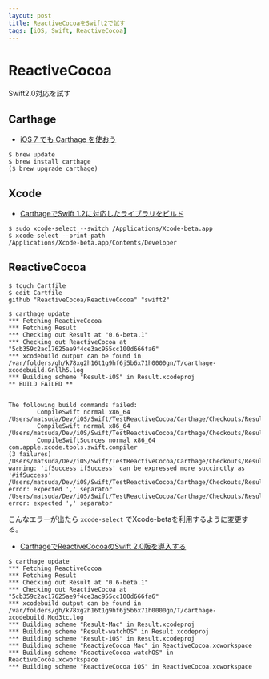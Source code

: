 ```yaml
---
layout: post
title: ReactiveCocoaをSwift2で試す
tags: [iOS, Swift, ReactiveCocoa]
---
```


# ReactiveCocoa

Swift2.0対応を試す

## Carthage

* [iOS 7 でも Carthage を使おう](http://qiita.com/koher/items/a3b254d0195669088e40)

~~~
$ brew update
$ brew install carthage
($ brew upgrade carthage)
~~~

## Xcode

* [CarthageでSwift 1.2に対応したライブラリをビルド](http://blog.ishkawa.org/2015/03/06/1425625466/)

~~~
$ sudo xcode-select --switch /Applications/Xcode-beta.app
$ xcode-select --print-path
/Applications/Xcode-beta.app/Contents/Developer
~~~

## ReactiveCocoa

~~~
$ touch Cartfile
$ edit Cartfile
github "ReactiveCocoa/ReactiveCocoa" "swift2"

~~~

~~~
$ carthage update
*** Fetching ReactiveCocoa
*** Fetching Result
*** Checking out Result at "0.6-beta.1"
*** Checking out ReactiveCocoa at "5cb359c2ac17625ae9f4ce3ac955cc100d666fa6"
*** xcodebuild output can be found in /var/folders/gh/k78xg2h16t1g9hf6j5b6x71h0000gn/T/carthage-xcodebuild.Gnllh5.log
*** Building scheme "Result-iOS" in Result.xcodeproj
** BUILD FAILED **


The following build commands failed:
        CompileSwift normal x86_64 /Users/matsuda/Dev/iOS/Swift/TestReactiveCocoa/Carthage/Checkouts/Result/Result/ResultType.swift
        CompileSwift normal x86_64 /Users/matsuda/Dev/iOS/Swift/TestReactiveCocoa/Carthage/Checkouts/Result/Result/Result.swift
        CompileSwiftSources normal x86_64 com.apple.xcode.tools.swift.compiler
(3 failures)
/Users/matsuda/Dev/iOS/Swift/TestReactiveCocoa/Carthage/Checkouts/Result/Result/ResultType.swift:17:29: warning: 'ifSuccess ifSuccess' can be expressed more succinctly as '#ifSuccess'
/Users/matsuda/Dev/iOS/Swift/TestReactiveCocoa/Carthage/Checkouts/Result/Result/Result.swift:26:35: error: expected ',' separator
/Users/matsuda/Dev/iOS/Swift/TestReactiveCocoa/Carthage/Checkouts/Result/Result/Result.swift:28:24: error: expected ',' separator
~~~

こんなエラーが出たら `xcode-select` でXcode-betaを利用するように変更する。

* [CarthageでReactiveCocoaのSwift 2.0版を導入する](http://qiita.com/masahikot/items/8b42e2679608bf785454)

~~~
$ carthage update
*** Fetching ReactiveCocoa
*** Fetching Result
*** Checking out Result at "0.6-beta.1"
*** Checking out ReactiveCocoa at "5cb359c2ac17625ae9f4ce3ac955cc100d666fa6"
*** xcodebuild output can be found in /var/folders/gh/k78xg2h16t1g9hf6j5b6x71h0000gn/T/carthage-xcodebuild.Mqd3tc.log
*** Building scheme "Result-Mac" in Result.xcodeproj
*** Building scheme "Result-watchOS" in Result.xcodeproj
*** Building scheme "Result-iOS" in Result.xcodeproj
*** Building scheme "ReactiveCocoa Mac" in ReactiveCocoa.xcworkspace
*** Building scheme "ReactiveCocoa-watchOS" in ReactiveCocoa.xcworkspace
*** Building scheme "ReactiveCocoa iOS" in ReactiveCocoa.xcworkspace
~~~
